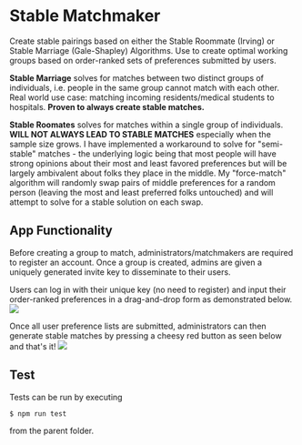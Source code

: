 # Stable Matchmaker

Create stable pairings based on either the Stable Roommate (Irving) or Stable Marriage (Gale-Shapley) Algorithms. Use to create optimal working groups based on order-ranked sets of preferences submitted by users. 

**Stable Marriage** solves for matches between two distinct groups of individuals, i.e. people in the same group cannot match with each other. Real world use case: matching incoming residents/medical students to hospitals. **Proven to always create stable matches.**

**Stable Roomates** solves for matches within a single group of individuals. **WILL NOT ALWAYS LEAD TO STABLE MATCHES** especially when the sample size grows. I have implemented a workaround to solve for "semi-stable" matches - the underlying logic being that most people will have strong opinions about their most and least favored preferences but will be largely ambivalent about folks they place in the middle. My "force-match" algorithm will randomly swap pairs of middle preferences for a random person (leaving the most and least preferred folks untouched) and will attempt to solve for a stable solution on each swap. 

## App Functionality

Before creating a group to match, administrators/matchmakers are required to register an account. Once a group is created, admins are given a uniquely generated invite key to disseminate to their users.

Users can log in with their unique key (no need to register) and input their order-ranked preferences in a drag-and-drop form as demonstrated below.
<img src="https://i.imgur.com/QZOP8Z5.gif"/>

Once all user preference lists are submitted, administrators can then generate stable matches by pressing a cheesy red button as seen below and that's it!
<img src="https://i.imgur.com/IEGCxCA.gif"/>


## Test
Tests can be run by executing

```
$ npm run test
```

from the parent folder.
